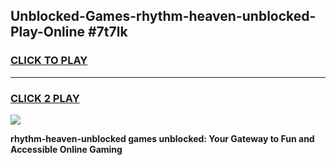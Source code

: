 
## Unblocked-Games-rhythm-heaven-unblocked-Play-Online #7t7lk
<h3>
<a href="https://news.freeplayer.one?title=rhythm-heaven-unblocked&ref=3">CLICK TO PLAY</a></h3>
<hr>

<h3>
<a href="https://news.freeplayer.one?title=rhythm-heaven-unblocked&ref=3">CLICK 2 PLAY</a>
  
</h3>

<a href="https://news.freeplayer.one?title=rhythm-heaven-unblocked&ref=3"><img src="https://clearcache.store/games.png"></a>


**rhythm-heaven-unblocked games unblocked: Your Gateway to Fun and Accessible Online Gaming**
